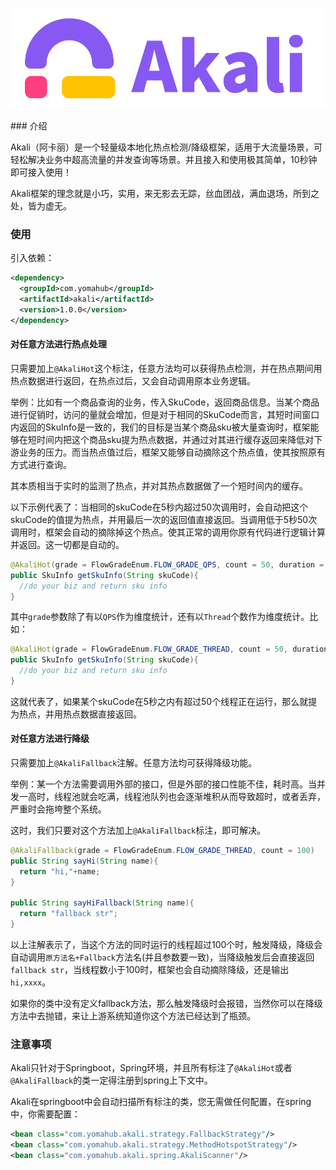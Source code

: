 <p align="center">
<a href="https://akali.yomahub.com/">
    <img src="static/img/logo-main.svg" height="auto" alt="logo">
</a>
</p>
### 介绍

Akali（阿卡丽）是一个轻量级本地化热点检测/降级框架，适用于大流量场景，可轻松解决业务中超高流量的并发查询等场景。并且接入和使用极其简单，10秒钟即可接入使用！

Akali框架的理念就是小巧，实用，来无影去无踪，丝血团战，满血退场，所到之处，皆为虚无。



### 使用

引入依赖：

```xml
<dependency>
  <groupId>com.yomahub</groupId>
  <artifactId>akali</artifactId>
  <version>1.0.0</version>
</dependency>
```



#### 对任意方法进行热点处理

只需要加上`@AkaliHot`这个标注，任意方法均可以获得热点检测，并在热点期间用热点数据进行返回，在热点过后，又会自动调用原本业务逻辑。



举例：比如有一个商品查询的业务，传入SkuCode，返回商品信息。当某个商品进行促销时，访问的量就会增加，但是对于相同的SkuCode而言，其短时间窗口内返回的SkuInfo是一致的，我们的目标是当某个商品sku被大量查询时，框架能够在短时间内把这个商品sku提为热点数据，并通过对其进行缓存返回来降低对下游业务的压力。而当热点值过后，框架又能够自动摘除这个热点值，使其按照原有方式进行查询。

其本质相当于实时的监测了热点，并对其热点数据做了一个短时间内的缓存。



以下示例代表了：当相同的skuCode在5秒内超过50次调用时，会自动把这个skuCode的值提为热点，并用最后一次的返回值直接返回。当调用低于5秒50次调用时，框架会自动的摘除掉这个热点。使其正常的调用你原有代码进行逻辑计算并返回。这一切都是自动的。



```java
@AkaliHot(grade = FlowGradeEnum.FLOW_GRADE_QPS, count = 50, duration = 5)
public SkuInfo getSkuInfo(String skuCode){
  //do your biz and return sku info
}
```



其中`grade`参数除了有以`QPS`作为维度统计，还有以`Thread`个数作为维度统计。比如：

```java
@AkaliHot(grade = FlowGradeEnum.FLOW_GRADE_THREAD, count = 50, duration = 5)
public SkuInfo getSkuInfo(String skuCode){
  //do your biz and return sku info
}
```



这就代表了，如果某个skuCode在5秒之内有超过50个线程正在运行，那么就提为热点，并用热点数据直接返回。



#### 对任意方法进行降级

只需要加上`@AkaliFallback`注解。任意方法均可获得降级功能。



举例：某一个方法需要调用外部的接口，但是外部的接口性能不佳，耗时高。当并发一高时，线程池就会吃满，线程池队列也会逐渐堆积从而导致超时，或者丢弃，严重时会拖垮整个系统。

这时，我们只要对这个方法加上`@AkaliFallback`标注，即可解决。



```java
@AkaliFallback(grade = FlowGradeEnum.FLOW_GRADE_THREAD, count = 100)
public String sayHi(String name){
  return "hi,"+name;
}

public String sayHiFallback(String name){
  return "fallback str";
}
```



以上注解表示了，当这个方法的同时运行的线程超过100个时，触发降级，降级会自动调用`原方法名+Fallback`方法名(并且参数要一致)，当降级触发后会直接返回`fallback str`，当线程数小于100时，框架也会自动摘除降级，还是输出`hi,xxxx`。



如果你的类中没有定义fallback方法，那么触发降级时会报错，当然你可以在降级方法中去抛错，来让上游系统知道你这个方法已经达到了瓶颈。



### 注意事项

Akali只针对于Springboot，Spring环境，并且所有标注了`@AkaliHot`或者`@AkaliFallback`的类一定得注册到spring上下文中。

Akali在springboot中会自动扫描所有标注的类，您无需做任何配置，在spring中，你需要配置：

```xml
<bean class="com.yomahub.akali.strategy.FallbackStrategy"/>
<bean class="com.yomahub.akali.strategy.MethodHotspotStrategy"/>
<bean class="com.yomahub.akali.spring.AkaliScanner"/>
```


